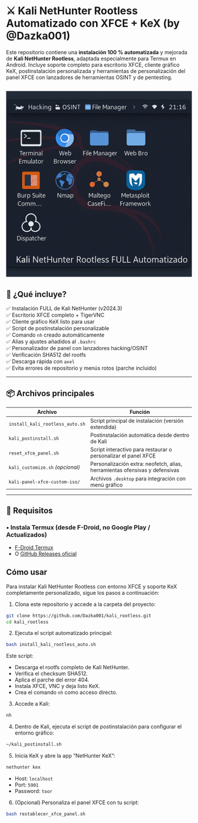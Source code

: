 
# ⚔️ Kali NetHunter Rootless Automatizado con XFCE + KeX (by @Dazka001)

Este repositorio contiene una **instalación 100 % automatizada** y mejorada de **Kali NetHunter Rootless**, adaptada especialmente para Termux en Android. Incluye soporte completo para escritorio XFCE, cliente gráfico KeX, postinstalación personalizada y herramientas de personalización del panel XFCE con lanzadores de herramientas OSINT y de pentesting.

![Captura del escritorio XFCE personalizado](assents/file_00000000ff5061f89cb68632c15d719e.png)
---

## 🚀 ¿Qué incluye?

✅ Instalación FULL de Kali NetHunter (v2024.3)  
✅ Escritorio XFCE completo + TigerVNC  
✅ Cliente gráfico KeX listo para usar  
✅ Script de postinstalación personalizable  
✅ Comando `nh` creado automáticamente  
✅ Alias y ajustes añadidos al `.bashrc`  
✅ Personalizador de panel con lanzadores hacking/OSINT  
✅ Verificación SHA512 del rootfs  
✅ Descarga rápida con `axel`  
✅ Evita errores de repositorio y menús rotos (parche incluido)

---

## 📦 Archivos principales

| Archivo | Función |
|--------|--------|
| `install_kali_rootless_auto.sh` | Script principal de instalación (versión extendida) |
| `kali_postinstall.sh` | Postinstalación automática desde dentro de Kali |
| `reset_xfce_panel.sh` | Script interactivo para restaurar o personalizar el panel XFCE |
| `kali_customize.sh` *(opcional)* | Personalización extra: neofetch, alias, herramientas ofensivas y defensivas |
| `kali-panel-xfce-custom-iso/` | Archivos `.desktop` para integración con menú gráfico |

---

## 📲 Requisitos 

### • Instala Termux (desde F-Droid, no Google Play / Actualizados)

- [F-Droid Termux](https://f-droidorg/packages/com.termux/)
- O [GitHub Releases oficial](https://github.com/termux/termux-app/releases)

  
## Cómo usar

Para instalar Kali NetHunter Rootless con entorno XFCE y soporte KeX completamente personalizado, sigue los pasos a continuación:

1. Clona este repositorio y accede a la carpeta del proyecto:

```bash
git clone https://github.com/Dazka001/kali_rootless.git
cd kali_rootless
```

2. Ejecuta el script automatizado principal:

```bash
bash install_kali_rootless_auto.sh
```

Este script:
- Descarga el rootfs completo de Kali NetHunter.
- Verifica el checksum SHA512.
- Aplica el parche del error 404.
- Instala XFCE, VNC y deja listo KeX.
- Crea el comando `nh` como acceso directo.

3. Accede a Kali:

```bash
nh
```

4. Dentro de Kali, ejecuta el script de postinstalación para configurar el entorno gráfico:

```bash
~/kali_postinstall.sh
```

5. Inicia KeX y abre la app “NetHunter KeX”:

```bash
nethunter kex 
```

- Host: `localhost`
- Port: `5901`
- Password: `toor`

6. (Opcional) Personaliza el panel XFCE con tu script:

```bash
bash restablecer_xfce_panel.sh
```

